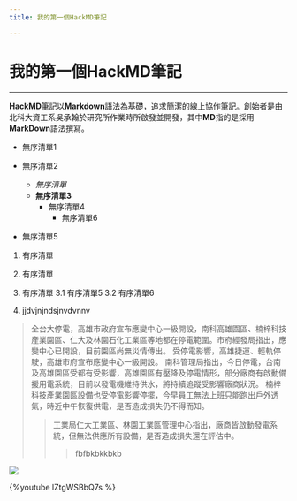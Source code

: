 ```yaml
---
title: 我的第一個HackMD筆記

---
```


# 我的第一個HackMD筆記

---
**HackMD**筆記以**Markdown**語法為基礎，追求簡潔的線上協作筆記。創始者是由北科大資工系吳承翰於研究所作業時所啟發並開發，其中**MD**指的是採用**MarkDown**語法撰寫。
- 無序清單1
- 無序清單2
    - *無序清單*
    - **無序清單3**
        - 無序清單4
            - 無序清單6

- 無序清單5

1. 有序清單
2. 有序清單
3. 有序清單
    3.1 有序清單5
    3.2 有序清單6

4. jjdvjnjndsjnvdvnnv

>全台大停電，高雄市政府宣布應變中心一級開設，南科高雄園區、楠梓科技產業園區、仁大及林園石化工業區等地都在停電範圍。市府經發局指出，應變中心已開設，目前園區尚無災情傳出。
受停電影響，高雄捷運、輕軌停駛，高雄市府宣布應變中心一級開設。
南科管理局指出，今日停電，台南及高雄園區受都有受影響，高雄園區有壓降及停電情形，部分廠商有啟動備援用電系統，目前以發電機維持供水，將持續追蹤受影響廠商狀況。
楠梓科技產業園區設備也受停電影響停擺，今早員工無法上班只能跑出戶外透氣，時近中午恢復供電，是否造成損失仍不得而知。
>>工業局仁大工業區、林園工業區管理中心指出，廠商皆啟動發電系統，但無法供應所有設備，是否造成損失還在評估中。
>>>fbfbkbkkbkb

![](https://i.imgur.com/GmCYQmB.png)

{%youtube lZtgWSBbQ7s %}